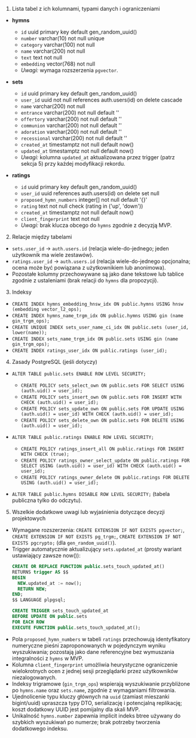 1. Lista tabel z ich kolumnami, typami danych i ograniczeniami

- **hymns**
  - `id` uuid primary key default gen_random_uuid()
  - `number` varchar(10) not null unique
  - `category` varchar(100) not null
  - `name` varchar(200) not null
  - `text` text not null
  - `embedding` vector(768) not null
  - *Uwagi:* wymaga rozszerzenia `pgvector`.

- **sets**
  - `id` uuid primary key default gen_random_uuid()
  - `user_id` uuid not null references auth.users(id) on delete cascade
  - `name` varchar(200) not null
  - `entrance` varchar(200) not null default ''
  - `offertory` varchar(200) not null default ''
  - `communion` varchar(200) not null default ''
  - `adoration` varchar(200) not null default ''
  - `recessional` varchar(200) not null default ''
  - `created_at` timestamptz not null default now()
  - `updated_at` timestamptz not null default now()
  - *Uwagi:* kolumna `updated_at` aktualizowana przez trigger (patrz sekcja 5) przy każdej modyfikacji rekordu.

- **ratings**
  - `id` uuid primary key default gen_random_uuid()
  - `user_id` uuid references auth.users(id) on delete set null
  - `proposed_hymn_numbers` integer[] not null default '{}'
  - `rating` text not null check (rating in ('up', 'down'))
  - `created_at` timestamptz not null default now()
  - `client_fingerprint` text not null
  - *Uwagi:* brak klucza obcego do `hymns` zgodnie z decyzją MVP.

2. Relacje między tabelami

- `sets.user_id` → `auth.users.id` (relacja wiele-do-jednego; jeden użytkownik ma wiele zestawów).
- `ratings.user_id` → `auth.users.id` (relacja wiele-do-jednego opcjonalna; ocena może być powiązana z użytkownikiem lub anonimowa).
- Pozostałe kolumny przechowywane są jako dane tekstowe lub tablice zgodnie z ustaleniami (brak relacji do `hymns` dla propozycji).

3. Indeksy

- `CREATE INDEX hymns_embedding_hnsw_idx ON public.hymns USING hnsw (embedding vector_l2_ops);`
- `CREATE INDEX hymns_name_trgm_idx ON public.hymns USING gin (name gin_trgm_ops);`
- `CREATE UNIQUE INDEX sets_user_name_ci_idx ON public.sets (user_id, lower(name));`
- `CREATE INDEX sets_name_trgm_idx ON public.sets USING gin (name gin_trgm_ops);`
- `CREATE INDEX ratings_user_idx ON public.ratings (user_id);`

4. Zasady PostgreSQL (jeśli dotyczy)

- `ALTER TABLE public.sets ENABLE ROW LEVEL SECURITY;`
  - `CREATE POLICY sets_select_own ON public.sets FOR SELECT USING (auth.uid() = user_id);`
  - `CREATE POLICY sets_insert_own ON public.sets FOR INSERT WITH CHECK (auth.uid() = user_id);`
  - `CREATE POLICY sets_update_own ON public.sets FOR UPDATE USING (auth.uid() = user_id) WITH CHECK (auth.uid() = user_id);`
  - `CREATE POLICY sets_delete_own ON public.sets FOR DELETE USING (auth.uid() = user_id);`

- `ALTER TABLE public.ratings ENABLE ROW LEVEL SECURITY;`
  - `CREATE POLICY ratings_insert_all ON public.ratings FOR INSERT WITH CHECK (true);`
  - `CREATE POLICY ratings_owner_select_update ON public.ratings FOR SELECT USING (auth.uid() = user_id) WITH CHECK (auth.uid() = user_id);`
  - `CREATE POLICY ratings_owner_delete ON public.ratings FOR DELETE USING (auth.uid() = user_id);`

- `ALTER TABLE public.hymns DISABLE ROW LEVEL SECURITY;` (tabela publiczna tylko do odczytu).

5. Wszelkie dodatkowe uwagi lub wyjaśnienia dotyczące decyzji projektowych

- Wymagane rozszerzenia: `CREATE EXTENSION IF NOT EXISTS pgvector;`, `CREATE EXTENSION IF NOT EXISTS pg_trgm;`, `CREATE EXTENSION IF NOT EXISTS pgcrypto;` (dla `gen_random_uuid()`).
- Trigger automatycznie aktualizujący `sets.updated_at` (prosty wariant ustawiający zawsze now()):
  ```sql
  CREATE OR REPLACE FUNCTION public.sets_touch_updated_at()
  RETURNS trigger AS $$
  BEGIN
    NEW.updated_at := now();
    RETURN NEW;
  END;
  $$ LANGUAGE plpgsql;

  CREATE TRIGGER sets_touch_updated_at
  BEFORE UPDATE ON public.sets
  FOR EACH ROW
  EXECUTE FUNCTION public.sets_touch_updated_at();
  ```
- Pola `proposed_hymn_numbers` w tabeli `ratings` przechowują identyfikatory numeryczne pieśni zaproponowanych w pojedynczym wyniku wyszukiwania; pozostają jako dane referencyjne bez wymuszania integralności z `hymns` w MVP.
- Kolumna `client_fingerprint` umożliwia heurystyczne ograniczenie wielokrotnych ocen z jednej sesji przeglądarki przez użytkowników niezalogowanych.
- Indeksy trigramowe (`gin_trgm_ops`) wspierają wyszukiwanie przybliżone po `hymns.name` oraz `sets.name`, zgodnie z wymaganiami filtrowania.
- Ujednolicenie typu kluczy głównych na `uuid` (zamiast mieszanki bigint/uuid) upraszcza typy DTO, serializację i potencjalną replikację; koszt dodatkowy UUID jest pomijalny dla skali MVP.
- Unikalność `hymns.number` zapewnia implicit indeks btree używany do szybkich wyszukiwań po numerze; brak potrzeby tworzenia dodatkowego indeksu.
